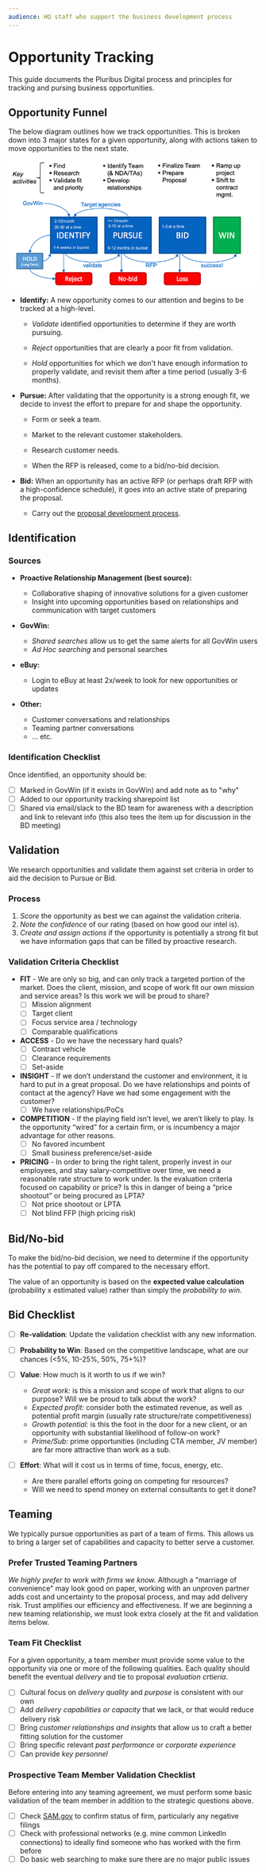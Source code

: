 ```yaml
---
audience: HQ staff who support the business development process
---
```


# Opportunity Tracking

This guide documents the Pluribus Digital process and principles for tracking and pursing business opportunities.

## Opportunity Funnel

The below diagram outlines how we track opportunities. This is broken down into 3 major states for a given opportunity, along with actions taken to move opportunities to the next state.

![process overview of opportunity funnel](/images/opp-funnel.png)

* __Identify:__ A new opportunity comes to our attention and begins to be tracked at a high-level.

  * _Validate_ identified opportunities to determine if they are worth pursuing.
  
  * _Reject_ opportunities that are clearly a poor fit from validation.

  * _Hold_ opportunities for which we don't have enough information to properly validate, and revisit them after a time period (usually 3-6 months).

* __Pursue:__ After validating that the opportunity is a strong enough fit, we decide to invest the effort to prepare for and shape the opportunity.

  * Form or seek a team.

  * Market to the relevant customer stakeholders.

  * Research customer needs.

  * When the RFP is released, come to a bid/no-bid decision.

* __Bid:__ When an opportunity has an active RFP (or perhaps draft RFP with a high-confidence schedule), it goes into an active state of preparing the proposal.

  * Carry out the [proposal development process](/topics/proposal.html).

## Identification

### Sources

* __Proactive Relationship Management (best source):__
  * Collaborative shaping of innovative solutions for a given customer
  * Insight into upcoming opportunities based on relationships and communication with target customers

* __GovWin:__
  * _Shared searches_ allow us to get the same alerts for all GovWin users
  * _Ad Hoc searching_ and personal searches

* __eBuy:__
  * Login to eBuy at least 2x/week to look for new opportunities or updates

* __Other:__
  * Customer conversations and relationships
  * Teaming partner conversations
  * ... etc.

### Identification Checklist

Once identified, an opportunity should be:

- [ ] Marked in GovWin (if it exists in GovWin) and add note as to "why"
- [ ] Added to our opportunity tracking sharepoint list
- [ ] Shared via email/slack to the BD team for awareness with a description and link to relevant info (this also tees the item up for discussion in the BD meeting)

## Validation

We research opportunities and validate them against set criteria in order to aid the decision to Pursue or Bid.

### Process

1. _Score_ the opportunity as best we can against the validation criteria.
2. _Note the confidence_ of our rating (based on how good our intel is).
3. _Create and assign actions_ if the opportunity is potentially a strong fit but we have information gaps that can be filled by proactive research.

### Validation Criteria Checklist

* __FIT__ - We are only so big, and can only track a targeted portion of the market. Does the client, mission, and scope of work fit our own mission and service areas? Is this work we will be proud to share?
  - [ ] Mission alignment
  - [ ] Target client
  - [ ] Focus service area / technology
  - [ ] Comparable qualifications
* __ACCESS__ - Do we have the necessary hard quals?
  - [ ] Contract vehicle
  - [ ] Clearance requirements
  - [ ] Set-aside 
* __INSIGHT__ - If we don’t understand the customer and environment, it is hard to put in a great proposal. Do we have relationships and points of contact at the agency? Have we had some engagement with the customer? 
  - [ ] We have relationships/PoCs
* __COMPETITION__ - If the playing field isn’t level, we aren’t likely to play. Is the opportunity “wired” for a certain firm, or is incumbency a major advantage for other reasons.
  - [ ] No favored incumbent
  - [ ] Small business preference/set-aside
* __PRICING__ - In order to bring the right talent, properly invest in our employees, and stay salary-competitive over time, we need a reasonable rate structure to work under. Is the evaluation criteria focused on capability or price? Is this in danger of being a “price shootout” or being procured as LPTA?
  - [ ] Not price shootout or LPTA
  - [ ] Not blind FFP (high pricing risk)

## Bid/No-bid

To make the bid/no-bid decision, we need to determine if the opportunity has the potential to pay off compared to the necessary effort.

The value of an opportunity is based on the __expected value calculation__ (probability x estimated value) rather than simply the _probability to win_.

## Bid Checklist

- [ ] __Re-validation__: Update the validation checklist with any new information.

- [ ] __Probability to Win__: Based on the competitive landscape, what are our chances (<5%, 10-25%, 50%, 75+%)?

- [ ] __Value__: How much is it worth to us if we win?
  - _Great work:_ is this a mission and scope of work that aligns to our purpose? Will we be proud to talk about the work?
  - _Expected profit:_ consider both the estimated revenue, as well as potential profit margin (usually rate structure/rate competitiveness)
  - _Growth potential:_ is this the foot in the door for a new client, or an opportunity with substantial likelihood of follow-on work?
  - _Prime/Sub:_ prime opportunities (including CTA member, JV member) are far more attractive than work as a sub.

- [ ] __Effort__: What will it cost us in terms of time, focus, energy, etc.
  - Are there parallel efforts going on competing for resources?
  - Will we need to spend money on external consultants to get it done?

## Teaming

We typically pursue opportunities as part of a team of firms. This allows us to bring a larger set of capabilities and capacity to better serve a customer.

### Prefer Trusted Teaming Partners

_We highly prefer to work with firms we know._ Although a "marriage of convenience" may look good on paper, working with an unproven partner adds cost and uncertainty to the proposal process, and may add delivery risk. Trust amplifies our efficiency and effectiveness. If we are beginning a new teaming relationship, we must look extra closely at the fit and validation items below.

### Team Fit Checklist

For a given opportunity, a team member must provide some value to the opportunity via one or more of the following qualities. Each quality should benefit the eventual _delivery_ and tie to proposal _evaluation crtieria_.

- [ ] Cultural focus on _delivery quality_ and _purpose_ is consistent with our own
- [ ] Add _delivery capabilities or capacity_ that we lack, or that would reduce delivery risk
- [ ] Bring _customer relationships and insights_ that allow us to craft a better fitting solution for the customer
- [ ] Bring specific relevant _past performance_ or _corporate experience_
- [ ] Can provide _key personnel_

### Prospective Team Member Validation Checklist

Before entering into any teaming agreement, we must perform some basic validation of the team member in addition to the strategic questions above.

- [ ] Check [SAM.gov](https://www.sam.gov) to confirm status of firm, particularly any negative filings
- [ ] Check with professional networks (e.g. mine common LinkedIn connections) to ideally find someone who has worked with the firm before
- [ ] Do basic web searching to make sure there are no major public issues
